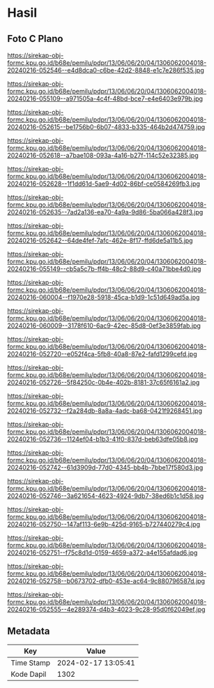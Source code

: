 # Hasil

## Foto C Plano

https://sirekap-obj-formc.kpu.go.id/b68e/pemilu/pdpr/13/06/06/20/04/1306062004018-20240216-052546--e4d8dca0-c6be-42d2-8848-e1c7e286f535.jpg

https://sirekap-obj-formc.kpu.go.id/b68e/pemilu/pdpr/13/06/06/20/04/1306062004018-20240216-055109--a971505a-4c4f-48bd-bce7-e4e6403e979b.jpg

https://sirekap-obj-formc.kpu.go.id/b68e/pemilu/pdpr/13/06/06/20/04/1306062004018-20240216-052615--be1756b0-6b07-4833-b335-464b2d474759.jpg

https://sirekap-obj-formc.kpu.go.id/b68e/pemilu/pdpr/13/06/06/20/04/1306062004018-20240216-052618--a7bae108-093a-4a16-b27f-114c52e32385.jpg

https://sirekap-obj-formc.kpu.go.id/b68e/pemilu/pdpr/13/06/06/20/04/1306062004018-20240216-052628--1f1dd61d-5ae9-4d02-86bf-ce0584269fb3.jpg

https://sirekap-obj-formc.kpu.go.id/b68e/pemilu/pdpr/13/06/06/20/04/1306062004018-20240216-052635--7ad2a136-ea70-4a9a-9d86-5ba066a428f3.jpg

https://sirekap-obj-formc.kpu.go.id/b68e/pemilu/pdpr/13/06/06/20/04/1306062004018-20240216-052642--64de4fef-7afc-462e-8f17-ffd6de5a11b5.jpg

https://sirekap-obj-formc.kpu.go.id/b68e/pemilu/pdpr/13/06/06/20/04/1306062004018-20240216-055149--cb5a5c7b-ff4b-48c2-88d9-c40a71bbe4d0.jpg

https://sirekap-obj-formc.kpu.go.id/b68e/pemilu/pdpr/13/06/06/20/04/1306062004018-20240216-060004--f1970e28-5918-45ca-b1d9-1c51d649ad5a.jpg

https://sirekap-obj-formc.kpu.go.id/b68e/pemilu/pdpr/13/06/06/20/04/1306062004018-20240216-060009--3178f610-6ac9-42ec-85d8-0ef3e3859fab.jpg

https://sirekap-obj-formc.kpu.go.id/b68e/pemilu/pdpr/13/06/06/20/04/1306062004018-20240216-052720--e052f4ca-5fb8-40a8-87e2-fafd1299cefd.jpg

https://sirekap-obj-formc.kpu.go.id/b68e/pemilu/pdpr/13/06/06/20/04/1306062004018-20240216-052726--5f84250c-0b4e-402b-8181-37c65f6161a2.jpg

https://sirekap-obj-formc.kpu.go.id/b68e/pemilu/pdpr/13/06/06/20/04/1306062004018-20240216-052732--f2a284db-8a8a-4adc-ba68-0421f9268451.jpg

https://sirekap-obj-formc.kpu.go.id/b68e/pemilu/pdpr/13/06/06/20/04/1306062004018-20240216-052736--1124ef04-b1b3-41f0-837d-beb63dfe05b8.jpg

https://sirekap-obj-formc.kpu.go.id/b68e/pemilu/pdpr/13/06/06/20/04/1306062004018-20240216-052742--61d3909d-77d0-4345-bb4b-7bbe17f580d3.jpg

https://sirekap-obj-formc.kpu.go.id/b68e/pemilu/pdpr/13/06/06/20/04/1306062004018-20240216-052746--3a621654-4623-4924-9db7-38ed6b1c1d58.jpg

https://sirekap-obj-formc.kpu.go.id/b68e/pemilu/pdpr/13/06/06/20/04/1306062004018-20240216-052750--147af113-6e9b-425d-9165-b727440279c4.jpg

https://sirekap-obj-formc.kpu.go.id/b68e/pemilu/pdpr/13/06/06/20/04/1306062004018-20240216-052751--f75c8d1d-0159-4659-a372-a4e155afdad6.jpg

https://sirekap-obj-formc.kpu.go.id/b68e/pemilu/pdpr/13/06/06/20/04/1306062004018-20240216-052758--b0673702-dfb0-453e-ac64-9c880796587d.jpg

https://sirekap-obj-formc.kpu.go.id/b68e/pemilu/pdpr/13/06/06/20/04/1306062004018-20240216-052555--4e289374-d4b3-4023-9c28-95d0f62049ef.jpg


## Metadata

| Key        | Value               |
| ---------- | ------------------- |
| Time Stamp | 2024-02-17 13:05:41 |
| Kode Dapil | 1302                |



